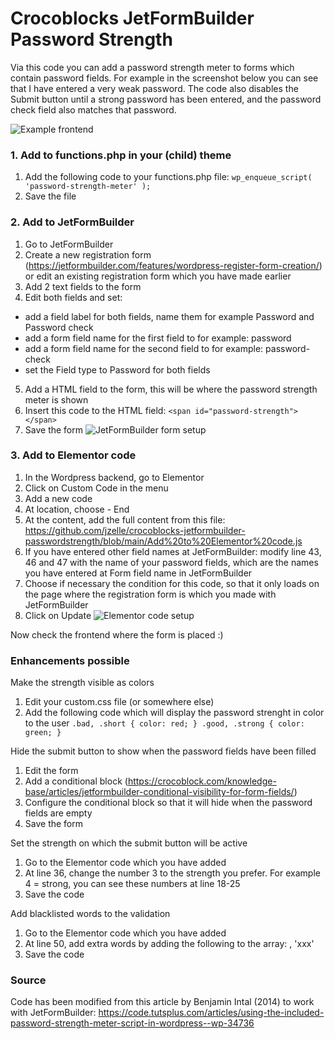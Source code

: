 # Crocoblocks JetFormBuilder Password Strength

Via this code you can add a password strength meter to forms which contain password fields. For example in the screenshot below you can see that I have entered a very weak password. The code also disables the Submit button until a strong password has been entered, and the password check field also matches that password.

![Example frontend](https://user-images.githubusercontent.com/124208724/216170611-0fb2a756-208f-4175-8876-cc7fc7fbe3fc.png)

### 1. Add to functions.php in your (child) theme
1. Add the following code to your functions.php file: `wp_enqueue_script( 'password-strength-meter' );`
2. Save the file

### 2. Add to JetFormBuilder
1. Go to JetFormBuilder
2. Create a new registration form (https://jetformbuilder.com/features/wordpress-register-form-creation/) or edit an existing registration form which you have made earlier
3. Add 2 text fields to the form
4. Edit both fields and set:
- add a field label for both fields, name them for example Password and Password check
- add a form field name for the first field to for example: password
- add a form field name for the second field to for example: password-check
- set the Field type to Password for both fields
5. Add a HTML field to the form, this will be where the password strength meter is shown
6. Insert this code to the HTML field: `<span id="password-strength"></span>`
7. Save the form
![JetFormBuilder form setup](https://user-images.githubusercontent.com/124208724/216170675-7286fe73-fbfd-4844-8c07-3e9231a5847e.png)


### 3. Add to Elementor code
1. In the Wordpress backend, go to Elementor
2. Click on Custom Code in the menu
3. Add a new code
4. At location, choose </body> - End
5. At the content, add the full content from this file: https://github.com/jzelle/crocoblocks-jetformbuilder-passwordstrength/blob/main/Add%20to%20Elementor%20code.js
6. If you have entered other field names at JetFormBuilder: modify line 43, 46 and 47 with the name of your password fields, which are the names you have entered at Form field name in JetFormBuilder
7. Choose if necessary the condition for this code, so that it only loads on the page where the registration form is which you made with JetFormBuilder
8. Click on Update
![Elementor code setup](https://user-images.githubusercontent.com/124208724/216170646-a9c43aea-ded4-43e7-b9ed-86b3d5d552f4.png)


Now check the frontend where the form is placed :)



### Enhancements possible

Make the strength visible as colors
1. Edit your custom.css file (or somewhere else)
2. Add the following code which will display the password strenght in color to the user
`.bad, .short {
    color: red;
}
.good, .strong {
    color: green;
}`

Hide the submit button to show when the password fields have been filled
1. Edit the form
2. Add a conditional block (https://crocoblock.com/knowledge-base/articles/jetformbuilder-conditional-visibility-for-form-fields/)
3. Configure the conditional block so that it will hide when the password fields are empty
4. Save the form

Set the strength on which the submit button will be active
1. Go to the Elementor code which you have added
2. At line 36, change the number 3 to the strength you prefer. For example 4 = strong, you can see these numbers at line 18-25
3. Save the code

Add blacklisted words to the validation
1. Go to the Elementor code which you have added
2. At line 50, add extra words by adding the following to the array: , 'xxx'
3. Save the code


### Source
Code has been modified from this article by Benjamin Intal (2014) to work with JetFormBuilder: https://code.tutsplus.com/articles/using-the-included-password-strength-meter-script-in-wordpress--wp-34736
